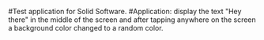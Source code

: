 #Test application for Solid Software.
#Application: display the text "Hey there" in the middle of the screen and after tapping anywhere on the screen a background color changed to a random color.
